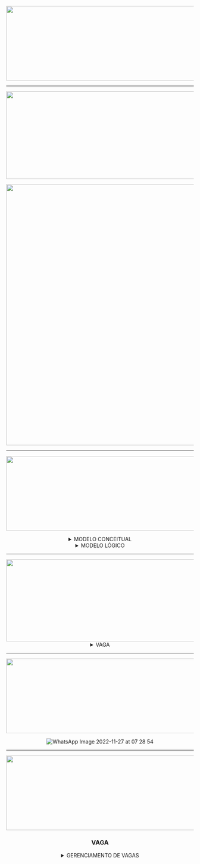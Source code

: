 [//]: # (CAPA 3° SPRINT)

<div align="center">

<img src = "https://user-images.githubusercontent.com/101594950/204066426-2ed0e4b5-b6d9-433f-89d3-14d2a7a61797.png" width="800" height="200" /> <br>
  
<hr>

[//]: # (CAPA BACKLOG DA SPRINT)

<img src = "https://user-images.githubusercontent.com/101594950/190470772-8df0141f-2bc7-4aa0-a361-7d501a8c4cb9.png" width="800" height="235" /> <br>

<img src = "https://user-images.githubusercontent.com/101594950/204066924-c66ced9e-e210-4d7f-8c88-9a03a0a12a71.jpeg" width="1000" height="700" /> <br>

<hr>
 
<img src = "https://user-images.githubusercontent.com/101594950/190927311-c45a9a2e-f842-4808-bd11-3aae2a7377c9.png" width="900" height="200" /> <br>
  
<details>
  
<summary> MODELO CONCEITUAL </summary>
  
<br>
  
![conceitual](https://user-images.githubusercontent.com/101594950/200155447-f1edb825-0d4a-4f8d-88e3-829d6e03743f.png)
  
</summary>
  
</details>

<details> 
  <summary> MODELO LÓGICO </summary>
  
  ![ModeloLogico 2 0 (2)](https://user-images.githubusercontent.com/101594950/200155442-8b80e933-8982-41d8-8a7d-fb7991f57375.jpg)

  </summary>
</details>
  
<hr>

<img src = "https://user-images.githubusercontent.com/101594950/190471142-ead516a1-da58-4a01-879a-eb710026ce4f.png" width="800" height="220" />

<details>  
  
  <summary> VAGA </summary>
  
  ## GERENCIAMENTO DE VAGAS
  
  ![WhatsApp Image 2022-11-25 at 21 50 03](https://user-images.githubusercontent.com/101594950/204067342-6043fa9c-747f-427b-b912-20eadc0a19a1.jpeg)
  
</details>
   
  <hr>
  <div align="center">
   
  <img src = "https://user-images.githubusercontent.com/101594950/190472217-16afc4a5-bbf4-4073-a0ae-4d122b896dfc.png" width="800" height="200" /> <br>
 
![WhatsApp Image 2022-11-27 at 07 28 54](https://user-images.githubusercontent.com/101594950/204163289-06cb1ba8-85cd-4fa2-a204-d04252226a5d.jpeg)

  <hr>

  <img src = "https://user-images.githubusercontent.com/101594950/190481974-a6584ad8-9cd7-447b-8678-9ce2fa191fa9.png" width="800" height="200" /> <br>

### VAGA

<details>
<summary> GERENCIAMENTO DE VAGAS </summary>
  
  ![2022-11-27 18-48-11_Trim (1)](https://user-images.githubusercontent.com/101594950/204163322-5c0b1b2c-367f-4991-8522-985d0a4bef1f.gif)

  </summary>
  
</details>

